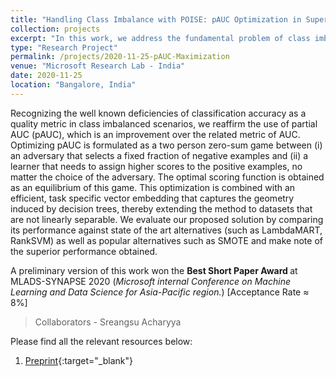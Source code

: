 ```yaml
---
title: "Handling Class Imbalance with POISE: pAUC Optimization in Supervised Experiments"
collection: projects
excerpt: "In this work, we address the fundamental problem of class imbalance by optimizing partial AUC."
type: "Research Project"
permalink: /projects/2020-11-25-pAUC-Maximization
venue: "Microsoft Research Lab - India"
date: 2020-11-25
location: "Bangalore, India"
---
```


Recognizing the well known deficiencies of classification accuracy as a quality metric in class imbalanced scenarios, we reaffirm the use of partial AUC (pAUC), which is an improvement over the related metric of AUC. Optimizing pAUC is formulated as a two person zero-sum game between (i) an adversary that selects a fixed fraction of negative examples and (ii) a learner that needs to assign higher scores to the positive examples, no matter the choice of the adversary. The optimal scoring function is obtained as an equilibrium of this game. This optimization is combined with an efficient, task specific vector embedding that captures the geometry induced by decision trees, thereby extending the method to datasets that are not linearly separable. We evaluate our proposed solution by comparing its performance against state of the art alternatives (such as LambdaMART, RankSVM) as well as popular alternatives such as SMOTE and make note of the superior performance obtained.

A preliminary version of this work won the <b>Best Short Paper Award </b> at MLADS-SYNAPSE 2020 (<i>Microsoft internal Conference on Machine Learning and Data Science for Asia-Pacific region.</i>) [Acceptance Rate ≈ 8%]

> Collaborators - Sreangsu Acharyya

Please find all the relevant resources below:
1. [Preprint](\files\preprints\pAUC_Maximization.pdf){:target="_blank"}
